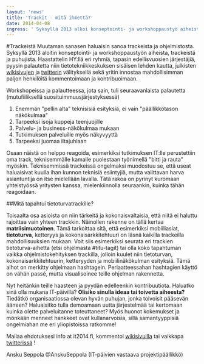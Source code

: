 ```yaml
---
layout: 'news'
title: 'Trackit - mitä ihmettä?'
date: 2014-04-08
ingress: ' Syksyllä 2013 alkoi konseptointi- ja workshoppaustyö aiheista, trackeistä ja puhujista. Haastattelin HY:llä eri ryhmiä, tapasin edellisvuosien järjestäjiä, pyysin palautetta niin tietotekniikkeskuksen sisäisen lehden kautta, julkisten wikisivujen ja twitterin välityksellä sekä yritin innostaa mahdollisimman paljon henkilöitä kommentoimaan ja kontribuoimaan. '
---
```

#Trackeistä
Muutaman sanasen haluaisin sanoa trackeista ja ohjelmistosta. Syksyllä 2013 aloitin konseptointi- ja workshoppaustyön aiheista, trackeistä ja puhujista. Haastattelin HY:llä eri ryhmiä, tapasin edellisvuosien järjestäjiä, pyysin palautetta niin tietotekniikkeskuksen sisäisen lehden kautta, julkisten [wikisivujen](https://wiki.helsinki.fi/display/IT2014/Home+of+IT2014) ja [twitterin](https://twitter.com/itp2014) välityksellä sekä yritin innostaa mahdollisimman paljon henkilöitä kommentoimaan ja kontribuoimaan. 

Workshopeissa ja palautteessa, jota sain, tuli seuraavanlaista palautetta (mutufiiliksellä suosituimmuusjärjestyksessä)
1. Enemmän "pellin alta" teknisisiä esityksiä, ei vain "päällikkötason näkökulmaa"
2. Tarpeeksi isoja kuppeja teenjuojille
3. Palvelu- ja business-näkökulmaa mukaan
4. Tutkimuksen palveluille myös näkyvyyttä
5. Tarpeeksi juomaa iltajuhlaan

Osaan näistä on helppo reagoida, esimerkiksi tutkimuksen IT:lle perustettiin oma track, teknisemmälle kamalle puolestaan työnimellä "bitti ja rauta" myöskin. Teknisemmissä trackeissä ongelmaksi muodostuu se, että useat haluaisivat kuulla ihan kunnon teknisiä esiintyjiä, mutta valittavan harva asiantuntija on itse mielellään lavalla. Tätä rakoa on pyrinyt kuromaan yhteistyössä yritysten kanssa, mielenkiinnolla seuraankin, kuinka tähän reagoidaan. 

##Mitä tapahtui tietoturvatrackille?

Toisaalta osa asioista on niin tärkeitä ja kokonaisvaltaisia, että niitä ei haluttu rajoittaa vain yhteen trackkin. Näinollen rakenne on tällä kertaa  **matriisimuotoinen**. Tämä tarkoittaa sitä, että esimerkiksi mobiiliasiat, **tietoturva**, ketteryys ja kokonaisarkkitehtuuri on läsnä kaikilla trackeilla mahdollisuuksien mukaan. Voit siis esimerkiksi seurata eri trackien tietoturva-aihetta (etsi ohjelmasta #titu-tagit) tai olla koko tapahtuman vaikka ohjelmistokehityksen trackilla, jolloin kuulet niin tietoturvan, kokonaisarkkitehtuurin, ketteryyden ja mobiilinäkökulman esityksiä. Tämä aihot on merkitty ohjelmaan hashtagein. Periaatteessahan hashtagien käyttö on vähän passé, mutta visualisoinee teille ohjelman rakennetta. 

Nyt heitänkin teille haasteen ja pyydän edelleenkin kontribuutiota. Haluatko sinä olla mukana IT-päivillä? **Olisiko sinulla ideaa tai toivetta aiheesta?** Tiedätkö organisaatiossa olevan hyvän puhujan, jonka toivoisit pääsevän ääneen? Haluaisitko tulla demoamaan uutta järjestelmää tai kertomaan kuinka olette palveluitanne toteuttaneet? Myös huonot kokemukset ja mönkään menneet hankkeet ovat kullanarvoisia, sillä samantyyppisiä ongelmiahan me eri yliopistoissa ratkomme!

Mailaa ehdotuksesi info at it2014.fi, kommentoi [wikisivuilla](https://wiki.helsinki.fi/display/IT2014/Home+of+IT2014) tai vaikkapa [twitterissä](https://twitter.com/itp2014) !


Ansku Seppola @AnskuSeppola
(IT-päivien vastaava projektipäällikkö)

